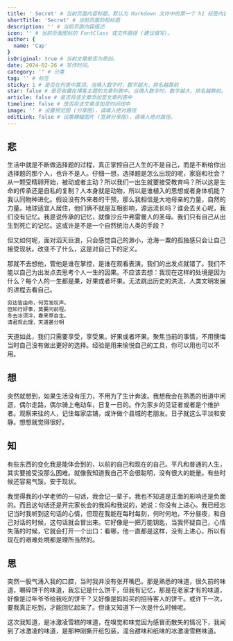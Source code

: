 ```yaml
---
title: ' Secret' # 当前页面内容标题，默认为 Markdown 文件中的第一个 h1 标签内容
shortTitle: 'Secret' # 当前页面的短标题
description: '' # 当前页面内容描述
icon: '' # 当前页面图标的 FontClass 或文件路径 (建议填写)。
author: {
  name: 'Cap'
}
isOriginal: true # 当前文章是否为原创。
date: 2024-02-26 # 写作时间。
category: '' # 分类
tag: '' # 标签
sticky: 1 # 是否在列表中置顶。当填入数字时，数字越大，排名越靠前
star: false # 是否收藏在博客主题的文章列表中。当填入数字时，数字越大，排名越靠前。
article: false # 是否将该文章添加至文章列表中
timeline: false # 是否将该文章添加至时间线中
image: '' # 设置预览图 (分享图)，请填入绝对路径
editLink: false # 设置横幅图片 (宽屏分享图)，请填入绝对路径。
---
```


## 悲

生活中就是不断做选择题的过程，真正掌控自己人生的不是自己，而是不断给你出选择题的那个人，也许不是人。仔细一想，选择题是怎么出现的呢，家庭和社会？从一颗受精卵开始，被动或者主动？所以我们一出生就要接受教育吗？所以这是生命的传承还是自私的复制？人本身就是动物，所以是谁植入的思想或者身体机能？我认同物种进化。假设没有外来者的干预，那么我相信是大地母亲的力量，自然的力量。地球适宜人居住，他们俩不就是互相影响，源远流长吗？谁会去关心呢，我们没有记忆。我是说传承的记忆，就像沙丘中弗雷曼人的圣母。我们只有自己从出生到死亡的记忆。这或许是不是一个自然统治人类的手段？

但又如何呢，面对滔天巨浪，只会感觉自己的渺小，沧海一粟的孤独感只会让自己接受现状。改变不了什么，这是对自己下的定义。

那就不去想他，管他是谁在掌控，是谁在观看表演。我们的出发点就错了。我们不能以自己为出发点去思考个人一生的因果。不应该去想：我现在这样的处境是因为什么？每个人的一生都是果，好果或者坏果。无法跳出历史的洪流，人类文明发展的进程去看自己。

```html
穷达皆由命，何劳发叹声。
但知行好事，莫要问前程。
冬去冰须泮，春来草自生。
请君观此理，天道甚分明
```

天道如此，我们只需要享受，享受果。好果或者坏果。聚焦当前的事情，不用懊悔当时自己没有做出更好的选择。经验是用来愉悦自己的工具，你可以用也可以不用。

## 想

突然就想到，如果生活没有压力，不用为了生计奔波。我想我会在熟悉的街道中闲逛，偶尔走路，偶尔骑上电动车，日复一日的。作为家乡的见证者或者是个维护者。观察来往的人，记住每家店铺，或许做个县城的老朋友。日子就这么平淡和安静。想想就觉得很好。

## 知

有些东西的变化我是能体会到的，以前的自己和现在的自己。平凡和普通的人生，其实要接受没那么困难。就像我知道我自己不会很聪明，没有很大的能量。有些时候还容易气馁。安于现状。

我觉得我的小学老师的一句话，我会记一辈子。我也不知道是正面的影响还是负面的。而且这句话还是开完家长会的我妈和我说的，她说：你没有上进心。我已经忘记当时我听到这句话的心情，但现在我能在每时每刻，何时何地，不分昼夜，和自己对话的时候，这句话就会冒出来。它好像是一把万能钥匙，当我怀疑自己，心情失落的时候，它就会打开一个出口：看哪，他一直都是这样，没有上进心，所以有现在的艰难处境都是理所当然的。

## 思

突然一股气涌入我的口腔，当时我并没有张开嘴巴。那是熟悉的味道，很久前的味道，嚼碎饼干的味道，我忘记是什么饼干，但我有记忆，那是在老家才有的味道，好像是过年爷爷给我吃的饼干？又好像是妈妈买的招待客人的饼干。或许下一次，要我真正吃到，才能回忆起来了。但谁又知道下一次是什么时候呢。

这次我知道，是冰激凌雪糕的味道，在嗅觉和味觉因为感冒而散失的情况下，我闻到了冰激凌的味道，是那种刚撕开纸包装，混合甜味和纸味的冰激凌雪糕味道。
